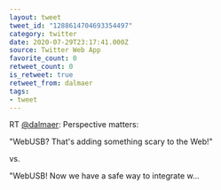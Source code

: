 ```yaml
---
layout: tweet
tweet_id: "1288614704693354497"
category: twitter
date: 2020-07-29T23:17:41.000Z
source: Twitter Web App
favorite_count: 0
retweet_count: 0
is_retweet: true
retweet_from: dalmaer
tags:
- tweet
---
```


RT [@dalmaer](https://twitter.com/@dalmaer): Perspective matters:

"WebUSB? That's adding something scary to the Web!"

vs.

"WebUSB! Now we have a safe way to integrate w…

